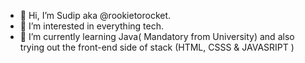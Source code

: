 - 👋 Hi, I’m Sudip aka @rookietorocket.
- 👀 I’m interested in everything tech.
- 🌱 I’m currently learning Java( Mandatory from University) and also trying out the front-end side of stack (HTML, CSSS & JAVASRIPT )
<!---
rookietorocket/rookietorocket is a ✨ special ✨ repository because its `README.md` (this file) appears on your GitHub profile.
You can click the Preview link to take a look at your changes.
--->
